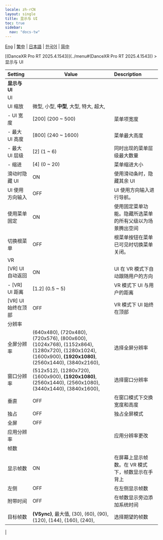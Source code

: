 ```yaml
---
locale: zh-rCN
layout: single
title: 显示与 UI
toc: true
sidebar:
  nav: "docs-tw"
---
```

[Eng](/dancexr/menu/2025.4/system/screen) | [繁中](/tw/dancexr/menu/2025.4/system/screen) | [日本語](/jp/dancexr/menu/2025.4/system/screen) | [한국어](/kr/dancexr/menu/2025.4/system/screen) | [简中](/zh/dancexr/menu/2025.4/system/screen)

[(DanceXR Pro RT 2025.4.1543)](../menu#(DanceXR Pro RT 2025.4.1543)) > 显示与 UI



| Setting | Value | Description |
| :--- | --- | :--- |
|**显示与 UI** | | 
| UI || 
| UI 缩放 | 微型, 小型, **中型**, 大型, 特大, 超大,  |  |
|- UI 宽度 | [200] (200 ~ 500) | 菜单项宽度
|- 最大 UI 高度 | [800] (240 ~ 1600) | 菜单最大高度
|- 最大 UI 层级 | [2] (1 ~ 6) | 同时出现的菜单层级最大数量
|- 缩进 | [4] (0 ~ 20) | 菜单缩进大小
| 滑动时隐藏 UI | ON | 使用滑动条时，隐藏其余 UI
| UI 使用方向输入 | OFF | UI 使用方向输入进行导航。
| 使用菜单固定 | ON | 使用固定菜单功能。隐藏所选菜单的所有父级以为场景腾出空间
| 切换根菜单 | OFF | 根菜单按钮在菜单已可见时切换菜单关闭。
| VR || 
| [VR] UI 自动返回 | ON | UI 在 VR 模式下自动跟随用户的方向
|- [VR] UI 距离 | [1.2] (0.5 ~ 5) | VR 模式下 UI 与用户的距离
| [VR] UI 始终在顶部 | OFF | VR 模式下 UI 始终在顶部
| 分辨率 || 
| 全屏分辨率 | (640x480), (720x480), (720x576), (800x600), (1024x768), (1152x864), (1280x720), (1280x1024), (1600x900), **(1920x1080)**, (2560x1440), (3840x2160),  | 选择全屏分辨率 |
| 窗口分辨率 | (512x512), (1280x720), (1600x900), **(1920x1080)**, (2560x1440), (2560x1080), (3440x1440), (3840x1600),  | 选择窗口分辨率 |
| 垂直 | OFF | 在窗口模式下交换宽度和高度
| 独占 | OFF | 独占全屏模式
| 全屏 | OFF | 
| 应用分辨率 || 应用分辨率更改
| 帧数 || 
| 显示帧数 | ON | 在屏幕上显示帧数。在 VR 模式下，帧数显示在手背上
| 左侧 | OFF | 在左侧显示帧数
| 附带时间 | OFF | 在帧数显示旁边添加系统时间
| 目标帧数 | **(VSync)**, 最大值, (30), (60), (90), (120), (144), (160), (240),  | 选择期望的帧数 |
|
